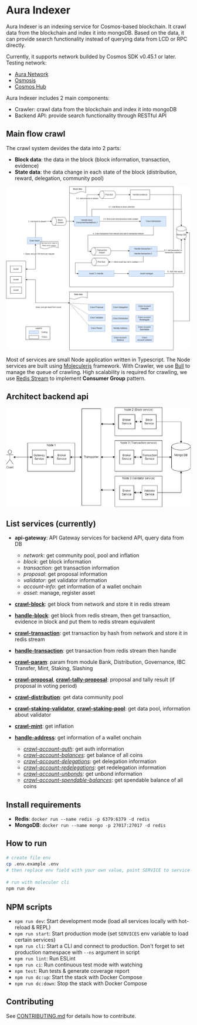 # Aura Indexer

Aura Indexer is an indexing service for Cosmos-based blockchain. It crawl data from the blockchain and index it into mongoDB. Based on the data, it can provide search functionality instead of querying data from LCD or RPC directly.

Currently, it supports network builded by Cosmos SDK v0.45.1 or later. Testing network:

-   [Aura Network](https://github.com/aura-nw/aura)
-   [Osmosis](https://github.com/osmosis-labs/osmosis)
-   [Cosmos Hub](https://github.com/cosmos/gaia)

Aura Indexer includes 2 main components:

-   Crawler: crawl data from the blockchain and index it into mongoDB
-   Backend API: provide search functionality through RESTful API

## Main flow crawl

The crawl system devides the data into 2 parts:

-   **Block data**: the data in the block (block information, transaction, evidence)
-   **State data**: the data change in each state of the block (distribution, reward, delegation, community pool)

![image](docs/images/mainflow-crawl.png)

Most of services are small Node application written in Typescript. The Node services are built using [Moleculerjs](https://moleculer.services/) framework.
With Crawler, we use [Bull](https://github.com/OptimalBits/bull/tree/master) to manage the queue of crawling. High scalability is required for crawling, we use [Redis Stream](https://redis.io/docs/manual/data-types/streams/) to implement **Consumer Group** pattern.

## Architect backend api

![image](docs/images/architect-backend-api.png)

## List services (currently)

-   **api-gateway**: API Gateway services for backend API, query data from DB

    -   _network_: get community pool, pool and inflation
    -   _block_: get block information
    -   _transaction_: get transaction information
    -   _proposal_: get proposal information
    -   _validator_: get validator information
    -   _account-info_: get information of a wallet onchain
    -   _asset_: manage, register asset
-   [**crawl-block**](./docs/sequence-diagram/CrawlBlock.png): get block from network and store it in redis stream  
-   [**handle-block**](./docs/sequence-diagram/HandleBlock.png): get block from redis stream, then get transaction, evidence in block and put them to redis stream equivalent
-   [**crawl-transaction**](./docs/sequence-diagram/CrawlTransaction.png): get transaction by hash from network and store it in redis stream
-   [**handle-transaction**](./docs/sequence-diagram/HandleTransaction.png): get transaction from redis stream then handle
-   [**crawl-param**](): param from module Bank, Distribution, Governance, IBC Transfer, Mint, Staking, Slashing
-   [**crawl-proposal**](./docs/sequence-diagram/CrawlProposal.png), [**crawl-tally-proposal**](./docs/sequence-diagram/CrawlProposal-Tally.png): proposal and tally result (if proposal in voting period)
-   [**crawl-distribution**](): get data community pool
-   [**crawl-staking-validator**](./docs/sequence-diagram/CrawlStaking-Validator.png), [**crawl-staking-pool**](./docs/sequence-diagram/CrawlStaking-Validator.png): get data pool, information about validator
-   [**crawl-mint**](): get inflation
-   [**handle-address**](./docs/sequence-diagram/HandleAddress.png): get information of a wallet onchain
    -   [_crawl-account-auth_](./docs/sequence-diagram/CrawlAccountAuth.png): get auth information
    -   [_crawl-account-balances_](./docs/sequence-diagram/CrawlAccountBalances.png): get balance of all coins
    -   [_crawl-account-delegations_](./docs/sequence-diagram/CrawlAccountDelegations.png): get delegation information
    -   [_crawl-account-redelegations_](./docs/sequence-diagram/CrawlAccountRedelegations.png): get redelegation information 
    -   [_crawl-account-unbonds_](./docs/sequence-diagram/CrawlAccountUnbonds.png): get unbond information
    -   [_crawl-account-spendable-balances_](./docs/sequence-diagram/CrawlAccountSpendableBalances.png): get spendable balance of all coins

## Install requirements

-   **Redis**: `docker run --name redis -p 6379:6379 -d redis`
-   **MongoDB**: `docker run --name mongo -p 27017:27017 -d redis`

## How to run

```bash
# create file env
cp .env.example .env
# then replace env field with your own value, point SERVICE to service you want to run

# run with moleculer cli
npm run dev
```

## NPM scripts

-   `npm run dev`: Start development mode (load all services locally with hot-reload & REPL)
-   `npm run start`: Start production mode (set `SERVICES` env variable to load certain services)
-   `npm run cli`: Start a CLI and connect to production. Don't forget to set production namespace with `--ns` argument in script
-   `npm run lint`: Run ESLint
-   `npm run ci`: Run continuous test mode with watching
-   `npm test`: Run tests & generate coverage report
-   `npm run dc:up`: Start the stack with Docker Compose
-   `npm run dc:down`: Stop the stack with Docker Compose

## Contributing
See [CONTRIBUTING.md](CONTRIBUTING.md) for details how to contribute.